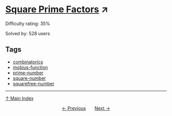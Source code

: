 # [Square Prime Factors](https://projecteuler.net/problem=632) ↗️

Difficulty rating: 35%

Solved by: 528 users
## Tags

- [combinatorics](../tags/combinatorics.md)
- [mobius-function](../tags/mobius-function.md)
- [prime-number](../tags/prime-number.md)
- [square-number](../tags/square-number.md)
- [squarefree-number](../tags/squarefree-number.md)



---

[↑ Main Index](../README.md)


<div align=center><a href='631.md'>← Previous</a> &nbsp;&nbsp; &nbsp;&nbsp;  <a href='633.md'>Next →</a></div>
